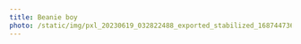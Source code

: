 ```yaml
---
title: Beanie boy
photo: /static/img/pxl_20230619_032822488_exported_stabilized_1687447364613.gif
---
```

